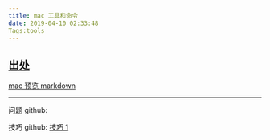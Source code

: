 ```yaml
---
title: mac 工具和命令
date: 2019-04-10 02:33:48
Tags:tools
---
```


<!-- toc --> 
<!-- more --> 
[出处](https://www.douban.com/note/75797151/)
---

[mac 预览 markdown](https://github.com/toland/qlmarkdown)

---

问题
github:

技巧
github:
[技巧 1](https://segmentfault.com/a/1190000000475547?utm_source=weibo&utm_medium=shareLink&utm_campaign=socialShare)